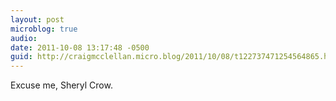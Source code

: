 ```yaml
---
layout: post
microblog: true
audio: 
date: 2011-10-08 13:17:48 -0500
guid: http://craigmcclellan.micro.blog/2011/10/08/t122737471254564865.html
---
```

Excuse me, Sheryl Crow.
